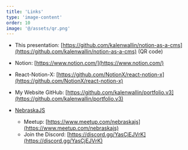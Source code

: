```yaml
---
title: 'Links'
type: 'image-content'
order: 10
image: '@/assets/qr.png'
---
```

- This presentation: [https://github.com/kalenwallin/notion-as-a-cms](https://github.com/kalenwallin/notion-as-a-cms) (QR code)
- Notion: [https://www.notion.com/](https://www.notion.com/)
- React-Notion-X: [https://github.com/NotionX/react-notion-x](https://github.com/NotionX/react-notion-x)
- My Website GitHub: [https://github.com/kalenwallin/portfolio.v3](https://github.com/kalenwallin/portfolio.v3)
- [NebraskaJS](https://www.meetup.com/nebraskajs/)

  - Meetup: [https://www.meetup.com/nebraskajs](https://www.meetup.com/nebraskajs)
  - Join the Discord: [https://discord.gg/YasCjEJVrK](https://discord.gg/YasCjEJVrK)
